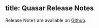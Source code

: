 title: Quasar Release Notes
---

Release Notes are available on [Github](https://github.com/quasarframework/quasar/releases).
